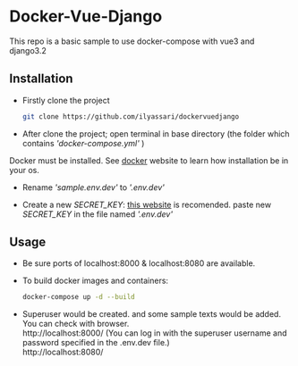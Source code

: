 # Docker-Vue-Django
This repo is a basic sample to use docker-compose with vue3 and django3.2


## Installation

* Firstly clone the project
    ```bash
    git clone https://github.com/ilyassari/dockervuedjango
    ```

* After clone the project; open terminal in base directory (the folder which contains *'docker-compose.yml'* )

Docker must be installed. See [docker](https://docs.docker.com/engine/install/) website to learn how installation be in your os.


* Rename *'sample.env.dev'* to *'.env.dev'*

* Create a new *SECRET_KEY*: [this website](https://djecrety.ir/) is recomended. paste new *SECRET_KEY* in the file named *'.env.dev'*


## Usage
* Be sure ports of localhost:8000 & localhost:8080 are available.

* To build docker images and containers:
    ```bash
    docker-compose up -d --build
    ```

* Superuser would be created. and some sample texts would be added. You can check with browser.  
  http://localhost:8000/ (You can log in with the superuser username and password specified in the .env.dev file.)  
  http://localhost:8080/